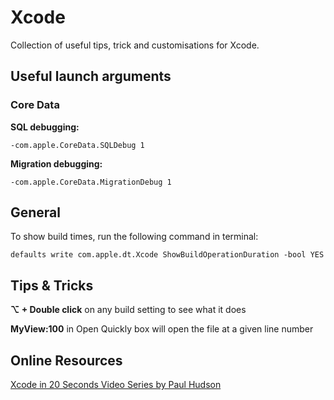 # Xcode

Collection of useful tips, trick and customisations for Xcode.

## Useful launch arguments

### Core Data

**SQL debugging:**

`-com.apple.CoreData.SQLDebug 1`

**Migration debugging:**

`-com.apple.CoreData.MigrationDebug 1`

## General

To show build times, run the following command in terminal:

`defaults write com.apple.dt.Xcode ShowBuildOperationDuration -bool YES`

## Tips & Tricks

**⌥ + Double click** on any build setting to see what it does

**MyView:100** in Open Quickly box will open the file at a given line number

## Online Resources

[Xcode in 20 Seconds Video Series by Paul Hudson](https://www.youtube.com/watch?v=CvVkR5z65XU&list=PLuoeXyslFTuYQ9Hoh42Bw8sPYMlTOV0V7)